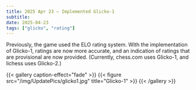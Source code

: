 ```yaml
---
title: 2025 Apr 23 — Implemented Glicko-1
subtitle: 
date: 2025-04-23
tags: ["glicko", "rating"]
---
```


Previously, the game used the ELO rating system. With the implementation of Glicko-1, ratings are now more accurate, and an indication of ratings that are provisional are now provided. (Currently, chess.com uses Glicko-1, and lichess uses Glicko-2.)

{{< gallery caption-effect="fade" >}}
  {{< figure src="/img/UpdatePics/glicko1.jpg" title="Glicko-1" >}}
{{< /gallery >}}